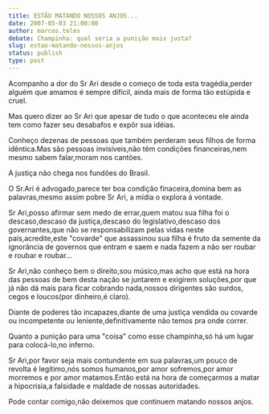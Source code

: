 ```yaml
---
title: ESTÃO MATANDO NOSSOS ANJOS...
date: 2007-05-03 21:00:00
author: marcos.teles
debate: Champinha: qual seria a punição mais justa?
slug: estao-matando-nossos-anjos
status: publish 
type: post
---
```


Acompanho a dor do Sr Ari desde o começo de toda esta tragédia,perder alguém que amamos é sempre dífícil, ainda mais de forma tão estúpida e cruel.  

Mas quero dizer ao Sr Ari que apesar de tudo o que aconteceu ele ainda tem como fazer seu desabafos e expôr sua idéias.  

Conheço dezenas de pessoas que também perderam seus filhos de forma idêntica.Mas são pessoas invisíveis,não têm condições financeiras,nem mesmo sabem falar,moram nos cantões.  

A justiça não chega nos fundões do Brasil.  

O Sr.Ari é advogado,parece ter boa condição finaceira,domina bem as palavras,mesmo assim pobre Sr Ari, a mídia o explora á vontade.  

Sr Ari,posso afirmar sem medo de errar,quem matou sua filha foi o descaso,descaso da justiça,descaso do legislativo,descaso dos governantes,que não se responsabilizam pelas vidas neste país,acredite,este "covarde" que assassinou sua filha é fruto da semente da ignorãncia de governos que entram e saem e nada fazem a não ser roubar e roubar e roubar...  

Sr Ari,não conheço bem o direito,sou músico,mas acho que está na hora das pessoas de bem desta nação se juntarem e exigirem soluções,por que já não dá mais para ficar cobrando nada,nossos dirigentes são surdos, cegos e loucos(por dinheiro,é claro).  

Diante de poderes tão incapazes,diante de uma justiça vendida ou covarde ou incompetente ou leniente,definitivamente não temos pra onde correr.  

Quanto a punição para uma "coisa" como esse champinha,só há um lugar para colocá-lo,no inferno.  

Sr Ari,por favor seja mais contundente em sua palavras,um pouco de revolta é legítimo,nós somos humanos,por amor sofremos,por amor morremos e por amor matamos.Então está na hora de começarmos a matar a hipocrisia,a falsidade e maldade de nossas autoridades.  

Pode contar comigo,não deixemos que continuem matando nossos anjos.
